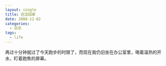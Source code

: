 ```yaml
---
layout: single
title: 还没回家
date: 2008-12-02
categories:
  - 日志
tags:
  - life
---
```


再过十分钟就过了今天跑步的时限了，而现在我仍旧坐在办公室里，喝着温热的开水，盯着跑焦的屏幕。
